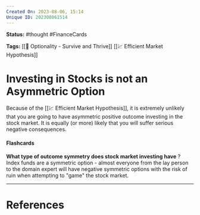```yaml
---
Created On: 2023-08-06, 15:14
Unique ID: 202308061514
---
```

**Status:** #thought #FinanceCards

**Tags:**  [[📗 Optionality - Survive and Thrive]] [[💹 Efficient Market Hypothesis]]

# Investing in Stocks is not an Asymmetric Option

Because of the [[💹 Efficient Market Hypothesis]], it is extremely unlikely that you are going to have asymmetric positive outcome investing in the stock market. It is equally (or more) likely that you will suffer serious negative consequences. 


#### Flashcards

**What type of outcome symmetry does stock market investing have**
?
Index funds are a symmetric option - almost everyone from the lay person to the domain expert will have negative symmetric options with the risk of ruin when attempting to "game" the stock market. 
<!--SR:!2023-08-27,12,230-->



---
# References
